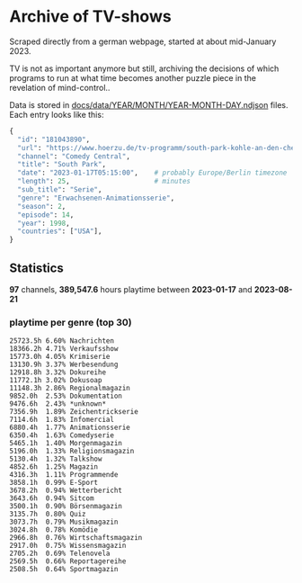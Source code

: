 # Archive of TV-shows

Scraped directly from a german webpage, started at about mid-January 2023.

TV is not as important anymore but still, archiving the decisions of which programs to run at what time
becomes another puzzle piece in the revelation of mind-control.. 

Data is stored in [docs/data/YEAR/MONTH/YEAR-MONTH-DAY.ndjson](docs/data/) files. 
Each entry looks like this:

```python
{
  "id": "181043890", 
  "url": "https://www.hoerzu.de/tv-programm/south-park-kohle-an-den-chefkoch/bid_181043890/", 
  "channel": "Comedy Central", 
  "title": "South Park", 
  "date": "2023-01-17T05:15:00",    # probably Europe/Berlin timezone 
  "length": 25,                     # minutes 
  "sub_title": "Serie", 
  "genre": "Erwachsenen-Animationsserie", 
  "season": 2, 
  "episode": 14, 
  "year": 1998, 
  "countries": ["USA"],
}
```

## Statistics

**97** channels, **389,547.6** hours playtime between **2023-01-17** and **2023-08-21**


### playtime per genre (top 30)

    25723.5h 6.60% Nachrichten
    18366.2h 4.71% Verkaufsshow
    15773.0h 4.05% Krimiserie
    13130.9h 3.37% Werbesendung
    12918.8h 3.32% Dokureihe
    11772.1h 3.02% Dokusoap
    11148.3h 2.86% Regionalmagazin
    9852.0h  2.53% Dokumentation
    9476.6h  2.43% *unknown*
    7356.9h  1.89% Zeichentrickserie
    7114.6h  1.83% Infomercial
    6880.4h  1.77% Animationsserie
    6350.4h  1.63% Comedyserie
    5465.1h  1.40% Morgenmagazin
    5196.0h  1.33% Religionsmagazin
    5130.4h  1.32% Talkshow
    4852.6h  1.25% Magazin
    4316.3h  1.11% Programmende
    3858.1h  0.99% E-Sport
    3678.2h  0.94% Wetterbericht
    3643.6h  0.94% Sitcom
    3500.1h  0.90% Börsenmagazin
    3135.7h  0.80% Quiz
    3073.7h  0.79% Musikmagazin
    3024.8h  0.78% Komödie
    2966.8h  0.76% Wirtschaftsmagazin
    2917.0h  0.75% Wissensmagazin
    2705.2h  0.69% Telenovela
    2569.5h  0.66% Reportagereihe
    2508.5h  0.64% Sportmagazin
